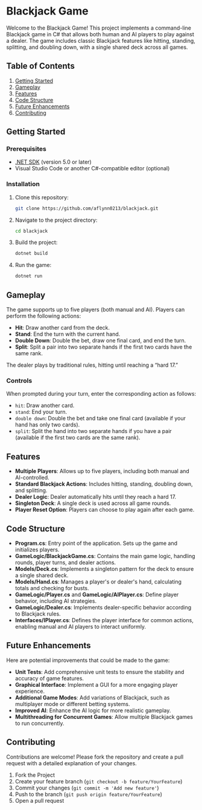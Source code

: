 
# Blackjack Game

Welcome to the Blackjack Game! This project implements a command-line Blackjack game in C# that allows both human and AI players to play against a dealer. The game includes classic Blackjack features like hitting, standing, splitting, and doubling down, with a single shared deck across all games.

## Table of Contents

1. [Getting Started](#getting-started)
2. [Gameplay](#gameplay)
3. [Features](#features)
4. [Code Structure](#code-structure)
5. [Future Enhancements](#future-enhancements)
6. [Contributing](#contributing)

## Getting Started

### Prerequisites

- [.NET SDK](https://dotnet.microsoft.com/download) (version 5.0 or later)
- Visual Studio Code or another C#-compatible editor (optional)

### Installation

1. Clone this repository:

   ```bash
   git clone https://github.com/aflynn0213/blackjack.git
   ```

2. Navigate to the project directory:

   ```bash
   cd blackjack
   ```

3. Build the project:

   ```bash
   dotnet build
   ```

4. Run the game:

   ```bash
   dotnet run
   ```

## Gameplay

The game supports up to five players (both manual and AI). Players can perform the following actions:

- **Hit**: Draw another card from the deck.
- **Stand**: End the turn with the current hand.
- **Double Down**: Double the bet, draw one final card, and end the turn.
- **Split**: Split a pair into two separate hands if the first two cards have the same rank.

The dealer plays by traditional rules, hitting until reaching a “hard 17.”

### Controls

When prompted during your turn, enter the corresponding action as follows:

- `hit`: Draw another card.
- `stand`: End your turn.
- `double down`: Double the bet and take one final card (available if your hand has only two cards).
- `split`: Split the hand into two separate hands if you have a pair (available if the first two cards are the same rank).

## Features

- **Multiple Players**: Allows up to five players, including both manual and AI-controlled.
- **Standard Blackjack Actions**: Includes hitting, standing, doubling down, and splitting.
- **Dealer Logic**: Dealer automatically hits until they reach a hard 17.
- **Singleton Deck**: A single deck is used across all game rounds.
- **Player Reset Option**: Players can choose to play again after each game.

## Code Structure

- **Program.cs**: Entry point of the application. Sets up the game and initializes players.
- **GameLogic/BlackjackGame.cs**: Contains the main game logic, handling rounds, player turns, and dealer actions.
- **Models/Deck.cs**: Implements a singleton pattern for the deck to ensure a single shared deck.
- **Models/Hand.cs**: Manages a player's or dealer's hand, calculating totals and checking for busts.
- **GameLogic/Player.cs** and **GameLogic/AIPlayer.cs**: Define player behavior, including AI strategies.
- **GameLogic/Dealer.cs**: Implements dealer-specific behavior according to Blackjack rules.
- **Interfaces/IPlayer.cs**: Defines the player interface for common actions, enabling manual and AI players to interact uniformly.

## Future Enhancements

Here are potential improvements that could be made to the game:

- **Unit Tests**: Add comprehensive unit tests to ensure the stability and accuracy of game features.
- **Graphical Interface**: Implement a GUI for a more engaging player experience.
- **Additional Game Modes**: Add variations of Blackjack, such as multiplayer mode or different betting systems.
- **Improved AI**: Enhance the AI logic for more realistic gameplay.
- **Multithreading for Concurrent Games**: Allow multiple Blackjack games to run concurrently.

## Contributing

Contributions are welcome! Please fork the repository and create a pull request with a detailed explanation of your changes.

1. Fork the Project
2. Create your feature branch (`git checkout -b feature/YourFeature`)
3. Commit your changes (`git commit -m 'Add new feature'`)
4. Push to the branch (`git push origin feature/YourFeature`)
5. Open a pull request
